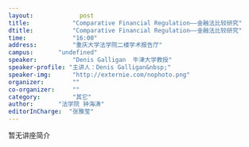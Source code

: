 ```yaml
---
layout: 			post
title:       	  "Comparative Financial Regulation——金融法比较研究"
dtitle:      	  "Comparative Financial Regulation——金融法比较研究"
time: 		  	  "16:00"
address:	  	  "重庆大学法学院二楼学术报告厅"
campus:	  	  "undefined"
speaker:	   	  "Denis Galligan  牛津大学教授"
speaker-profile: "主讲人：Denis Galligan&nbsp;"
speaker-img:	  "http://externie.com/nophoto.png"
organizer:		  ""
co-organizer:	  ""
category:		  "其它"
author:		  "法学院 钟海涛"
editorInCharge:  "张雅莹"
---
```

暂无讲座简介

